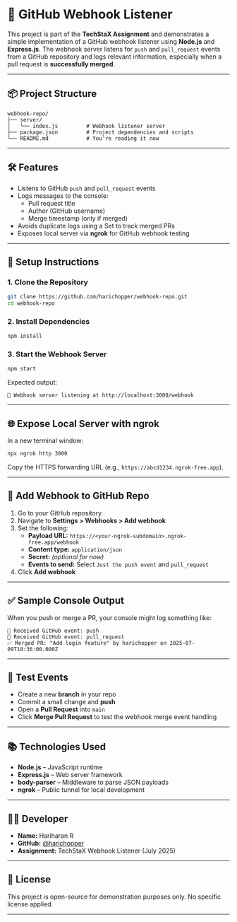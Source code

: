 # 🚀 GitHub Webhook Listener

This project is part of the **TechStaX Assignment** and demonstrates a simple implementation of a GitHub webhook listener using **Node.js** and **Express.js**. The webhook server listens for `push` and `pull_request` events from a GitHub repository and logs relevant information, especially when a pull request is **successfully merged**.

---

## 📦 Project Structure

```
webhook-repo/
├── server/
│   └── index.js         # Webhook listener server
├── package.json         # Project dependencies and scripts
└── README.md            # You're reading it now
```

---

## 🛠️ Features

- Listens to GitHub `push` and `pull_request` events
- Logs messages to the console:
  - Pull request title
  - Author (GitHub username)
  - Merge timestamp (only if merged)
- Avoids duplicate logs using a Set to track merged PRs
- Exposes local server via **ngrok** for GitHub webhook testing

---

## 🔧 Setup Instructions

### 1. Clone the Repository

```bash
git clone https://github.com/harichopper/webhook-repo.git
cd webhook-repo
```

### 2. Install Dependencies

```bash
npm install
```

### 3. Start the Webhook Server

```bash
npm start
```

Expected output:

```
🚀 Webhook server listening at http://localhost:3000/webhook
```

---

## 🌐 Expose Local Server with ngrok

In a new terminal window:

```bash
npx ngrok http 3000
```

Copy the HTTPS forwarding URL (e.g., `https://abcd1234.ngrok-free.app`).

---

## 🔗 Add Webhook to GitHub Repo

1. Go to your GitHub repository.
2. Navigate to **Settings > Webhooks > Add webhook**
3. Set the following:
   - **Payload URL:** `https://<your-ngrok-subdomain>.ngrok-free.app/webhook`
   - **Content type:** `application/json`
   - **Secret:** _(optional for now)_
   - **Events to send:** Select `Just the push event` and `pull_request`
4. Click **Add webhook**

---

## ✅ Sample Console Output

When you push or merge a PR, your console might log something like:

```
📩 Received GitHub event: push
📩 Received GitHub event: pull_request
✅ Merged PR: "Add login feature" by harichopper on 2025-07-09T10:36:00.000Z
```

---

## 🧪 Test Events

- Create a new **branch** in your repo
- Commit a small change and **push**
- Open a **Pull Request** into `main`
- Click **Merge Pull Request** to test the webhook merge event handling

---

## 📚 Technologies Used

- **Node.js** – JavaScript runtime
- **Express.js** – Web server framework
- **body-parser** – Middleware to parse JSON payloads
- **ngrok** – Public tunnel for local development

---

## 👨‍💻 Developer

- **Name:** Hariharan R
- **GitHub:** [@harichopper](https://github.com/harichopper)
- **Assignment:** TechStaX Webhook Listener (July 2025)

---

## 📄 License

This project is open-source for demonstration purposes only. No specific license applied.

---

